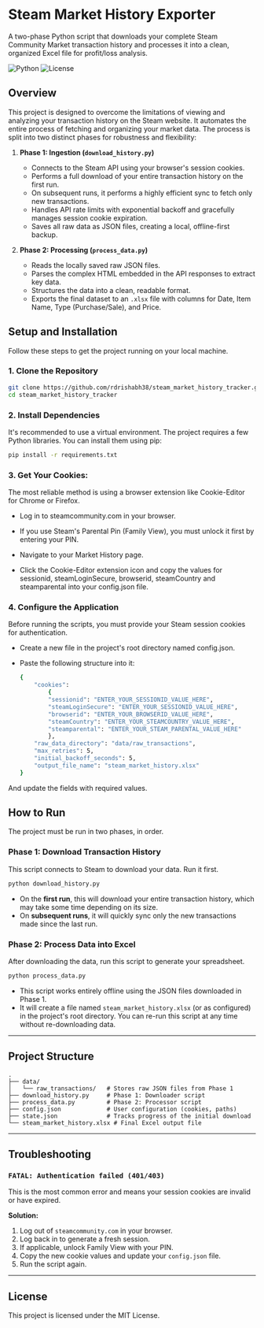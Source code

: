 # Steam Market History Exporter

A two-phase Python script that downloads your complete Steam Community Market transaction history and processes it into a clean, organized Excel file for profit/loss analysis.

![Python](https://img.shields.io/badge/python-3.8+-blue.svg)
![License](https://img.shields.io/badge/license-MIT-green.svg)

## Overview

This project is designed to overcome the limitations of viewing and analyzing your transaction history on the Steam website. It automates the entire process of fetching and organizing your market data. The process is split into two distinct phases for robustness and flexibility:

1.  **Phase 1: Ingestion (`download_history.py`)**
    * Connects to the Steam API using your browser's session cookies.
    * Performs a full download of your entire transaction history on the first run.
    * On subsequent runs, it performs a highly efficient sync to fetch only new transactions.
    * Handles API rate limits with exponential backoff and gracefully manages session cookie expiration.
    * Saves all raw data as JSON files, creating a local, offline-first backup.

2.  **Phase 2: Processing (`process_data.py`)**
    * Reads the locally saved raw JSON files.
    * Parses the complex HTML embedded in the API responses to extract key data.
    * Structures the data into a clean, readable format.
    * Exports the final dataset to an `.xlsx` file with columns for Date, Item Name, Type (Purchase/Sale), and Price.

## Setup and Installation

Follow these steps to get the project running on your local machine.

### 1. Clone the Repository

```bash
git clone https://github.com/rdrishabh38/steam_market_history_tracker.git
cd steam_market_history_tracker
```

### 2. Install Dependencies

It's recommended to use a virtual environment. The project requires a few Python libraries. You can install them using pip:

```bash
pip install -r requirements.txt
```

### 3. Get Your Cookies:

The most reliable method is using a browser extension like Cookie-Editor for Chrome or Firefox.

* Log in to steamcommunity.com in your browser.

* If you use Steam's Parental Pin (Family View), you must unlock it first by entering your PIN.

* Navigate to your Market History page.

* Click the Cookie-Editor extension icon and copy the values for sessionid, steamLoginSecure, browserid, steamCountry and steamparental into your config.json file.


### 4. Configure the Application

Before running the scripts, you must provide your Steam session cookies for authentication.

* Create a new file in the project's root directory named config.json.

* Paste the following structure into it:

    ```bash
    {
        "cookies": 
            {
            "sessionid": "ENTER_YOUR_SESSIONID_VALUE_HERE",
            "steamLoginSecure": "ENTER_YOUR_SESSIONID_VALUE_HERE",
            "browserid": "ENTER_YOUR_BROWSERID_VALUE_HERE",
            "steamCountry": "ENTER_YOUR_STEAMCOUNTRY_VALUE_HERE",
            "steamparental": "ENTER_YOUR_STEAM_PARENTAL_VALUE_HERE"
            },
        "raw_data_directory": "data/raw_transactions",
        "max_retries": 5,
        "initial_backoff_seconds": 5,
        "output_file_name": "steam_market_history.xlsx"
    }

And update the fields with required values.


## How to Run

The project must be run in two phases, in order.

### Phase 1: Download Transaction History

This script connects to Steam to download your data. Run it first.

```bash
python download_history.py
```

* On the **first run**, this will download your entire transaction history, which may take some time depending on its size.
* On **subsequent runs**, it will quickly sync only the new transactions made since the last run.

### Phase 2: Process Data into Excel

After downloading the data, run this script to generate your spreadsheet.

```bash
python process_data.py
```

* This script works entirely offline using the JSON files downloaded in Phase 1.
* It will create a file named `steam_market_history.xlsx` (or as configured) in the project's root directory. You can re-run this script at any time without re-downloading data.

---
## Project Structure

```
.
├── data/
│   └── raw_transactions/   # Stores raw JSON files from Phase 1
├── download_history.py     # Phase 1: Downloader script
├── process_data.py         # Phase 2: Processor script
├── config.json             # User configuration (cookies, paths)
├── state.json              # Tracks progress of the initial download
└── steam_market_history.xlsx # Final Excel output file
```

---
## Troubleshooting

### `FATAL: Authentication failed (401/403)`

This is the most common error and means your session cookies are invalid or have expired.

**Solution:**
1.  Log out of `steamcommunity.com` in your browser.
2.  Log back in to generate a fresh session.
3.  If applicable, unlock Family View with your PIN.
4.  Copy the new cookie values and update your `config.json` file.
5.  Run the script again.

---
## License

This project is licensed under the MIT License.